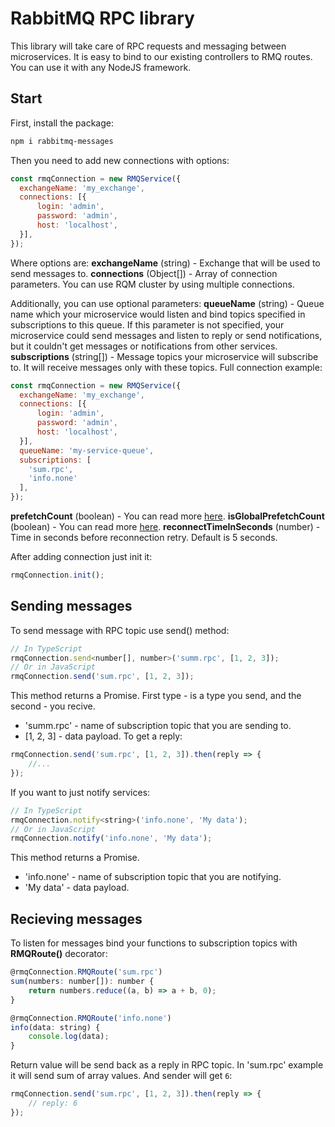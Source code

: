 # RabbitMQ RPC library

This library will take care of RPC requests and messaging between microservices. It is easy to bind to our existing controllers to RMQ routes. You can use it with any NodeJS framework.

## Start
First, install the package:

``` bash
npm i rabbitmq-messages
```

Then you need to add new connections with options:
``` javascript
const rmqConnection = new RMQService({
  exchangeName: 'my_exchange',
  connections: [{
      login: 'admin',
      password: 'admin',
      host: 'localhost',
  }],
});
```

Where options are:
**exchangeName** (string) - Exchange that will be used to send messages to.
**connections** (Object[]) - Array of connection parameters. You can use RQM cluster by using multiple connections.

Additionally, you can use optional parameters:
**queueName** (string) - Queue name which your microservice would listen and bind topics specified in subscriptions to this queue. If this parameter is not specified, your microservice could send messages and listen to reply or send notifications, but it couldn't get messages or notifications from other services.
**subscriptions** (string[]) - Message topics your microservice will subscribe to. It will receive messages only with these topics. Full connection example:
``` javascript
const rmqConnection = new RMQService({
  exchangeName: 'my_exchange',
  connections: [{
      login: 'admin',
      password: 'admin',
      host: 'localhost',
  }],
  queueName: 'my-service-queue',
  subscriptions: [
    'sum.rpc',
    'info.none'
  ],
});
```
**prefetchCount** (boolean) - You can read more [here](https://github.com/postwait/node-amqp).
**isGlobalPrefetchCount** (boolean) - You can read more [here](https://github.com/postwait/node-amqp).
**reconnectTimeInSeconds** (number) - Time in seconds before reconnection retry. Default is 5 seconds.

After adding connection just init it:
``` javascript
rmqConnection.init();
```

## Sending messages
To send message with RPC topic use send() method:
``` javascript
// In TypeScript
rmqConnection.send<number[], number>('summ.rpc', [1, 2, 3]);
// Or in JavaScript
rmqConnection.send('sum.rpc', [1, 2, 3]);
```
This method returns a Promise. First type - is a type you send, and the second - you recive.
- 'summ.rpc' - name of subscription topic that you are sending to.
- [1, 2, 3] - data payload.
To get a reply:
``` javascript
rmqConnection.send('sum.rpc', [1, 2, 3]).then(reply => {
    //...
});
```
If you want to just notify services:
``` javascript
// In TypeScript
rmqConnection.notify<string>('info.none', 'My data');
// Or in JavaScript
rmqConnection.notify('info.none', 'My data');
```
This method returns a Promise.
- 'info.none' - name of subscription topic that you are notifying.
- 'My data' - data payload.

## Recieving messages
To listen for messages bind your functions to subscription topics with **RMQRoute()** decorator:
``` javascript
@rmqConnection.RMQRoute('sum.rpc')
sum(numbers: number[]): number {
    return numbers.reduce((a, b) => a + b, 0);
}

@rmqConnection.RMQRoute('info.none')
info(data: string) {
    console.log(data);
}
```
Return value will be send back as a reply in RPC topic. In 'sum.rpc' example it will send sum of array values. And sender will get `6`:
``` javascript
rmqConnection.send('sum.rpc', [1, 2, 3]).then(reply => {
    // reply: 6
});
```